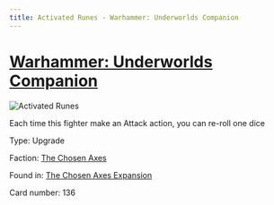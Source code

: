 ```yaml
---
title: Activated Runes - Warhammer: Underworlds Companion
---
```


# [Warhammer: Underworlds Companion](https://guidokessels.github.io/wh-underworlds)

  

![Activated Runes](https://warhammerunderworlds.com/wp-content/uploads/sites/6/2018/02/136_ENG.png)

Each time this fighter make an Attack action, you can re-roll one dice

Type: Upgrade

Faction: [The Chosen Axes](https://guidokessels.github.io/wh-underworlds/factions/the-chosen-axes)

Found in: [The Chosen Axes Expansion](https://guidokessels.github.io/wh-underworlds/locations/the-chosen-axes-expansion)

Card number: 136
